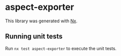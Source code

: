 # aspect-exporter

This library was generated with [Nx](https://nx.dev).

## Running unit tests

Run `nx test aspect-exporter` to execute the unit tests.
